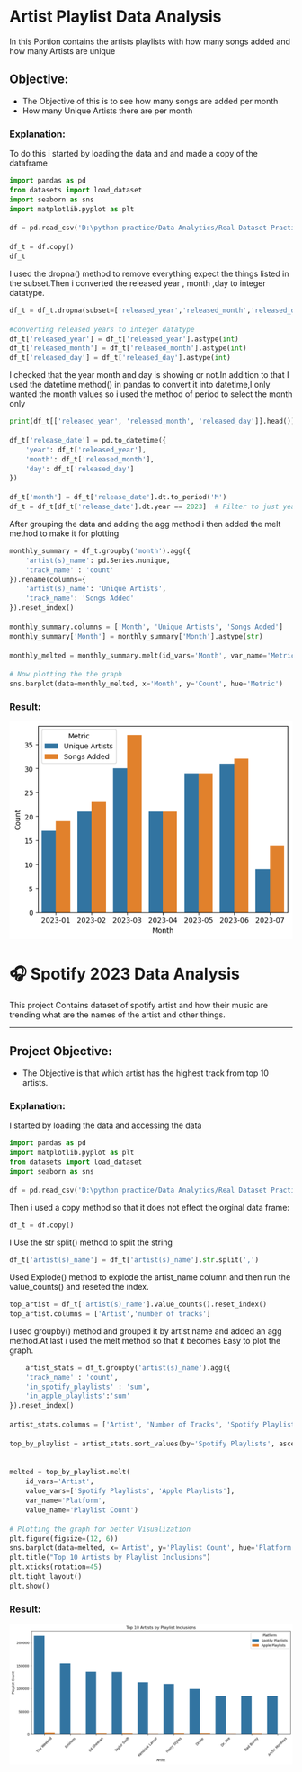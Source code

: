 # Artist Playlist Data Analysis
In this Portion contains the artists playlists with how many songs added and how many Artists are unique

## Objective:
- The Objective of this is to see how many songs are added per month
- How many Unique Artists there are per month

### Explanation:
 To do this i started by loading the data and and made a copy of the dataframe
```python
import pandas as pd
from datasets import load_dataset
import seaborn as sns
import matplotlib.pyplot as plt

df = pd.read_csv('D:\python practice/Data Analytics/Real Dataset Practice/Spotify customers/spotify-2023.csv',encoding='latin1')

df_t = df.copy()
df_t
```
I used the dropna() method to remove everything expect the things listed in the subset.Then  i converted the released year , month ,day to integer datatype.

```python
df_t = df_t.dropna(subset=['released_year','released_month','released_day'])

#converting released years to integer datatype
df_t['released_year'] = df_t['released_year'].astype(int)
df_t['released_month'] = df_t['released_month'].astype(int)
df_t['released_day'] = df_t['released_day'].astype(int)

```
I checked that the year month and day is showing or not.In addition to that I used the datetime method() in pandas to convert it into datetime,I only wanted the month values so i used the method of period to select the month only

```python
print(df_t[['released_year', 'released_month', 'released_day']].head())

df_t['release_date'] = pd.to_datetime({
    'year': df_t['released_year'],
    'month': df_t['released_month'],
    'day': df_t['released_day']
})

df_t['month'] = df_t['release_date'].dt.to_period('M')
df_t = df_t[df_t['release_date'].dt.year == 2023]  # Filter to just year 2023

```

After grouping the data and adding the agg method i then added the melt method to make it for plotting

```python
monthly_summary = df_t.groupby('month').agg({
    'artist(s)_name': pd.Series.nunique,
    'track_name' : 'count'
}).rename(columns={
    'artist(s)_name': 'Unique Artists',
    'track_name': 'Songs Added'
}).reset_index()

monthly_summary.columns = ['Month', 'Unique Artists', 'Songs Added']    
monthly_summary['Month'] = monthly_summary['Month'].astype(str)

monthly_melted = monthly_summary.melt(id_vars='Month', var_name='Metric', value_name='Count')

# Now plotting the the graph
sns.barplot(data=monthly_melted, x='Month', y='Count', hue='Metric')
```

### Result:
![Top Artists Chart](images/monthly%20songs%20added.png)
#
# 🎧 Spotify 2023 Data Analysis

This project Contains dataset of spotify artist and how their music are trending what are the names of the artist and other things.

---

## Project Objective:
- The Objective is that which artist has the highest track from top 10 artists.

### Explanation:
I started by loading the data and accessing the data

```python
import pandas as pd
import matplotlib.pyplot as plt
from datasets import load_dataset
import seaborn as sns

df = pd.read_csv('D:\python practice/Data Analytics/Real Dataset Practice/Spotify customers/spotify-2023.csv',encoding='latin1')
```

Then i used a copy method so that it does not effect the orginal data frame:
```python
df_t = df.copy()
```

I Use the str split() method to split the string
```python
df_t['artist(s)_name'] = df_t['artist(s)_name'].str.split(',')
```

Used Explode() method to explode the artist_name column and then run the value_counts() and reseted the index.
```python
top_artist = df_t['artist(s)_name'].value_counts().reset_index()
top_artist.columns = ['Artist','number of tracks']
```

I used groupby() method and grouped it by artist name and added an agg method.At last i used the melt method so that it becomes Easy to plot the graph.

```python
    artist_stats = df_t.groupby('artist(s)_name').agg({
    'track_name' : 'count',
    'in_spotify_playlists' : 'sum',
    'in_apple_playlists':'sum'
}).reset_index()

artist_stats.columns = ['Artist', 'Number of Tracks', 'Spotify Playlists', 'Apple Playlists']

top_by_playlist = artist_stats.sort_values(by='Spotify Playlists', ascending=False).head(10)


melted = top_by_playlist.melt(
    id_vars='Artist', 
    value_vars=['Spotify Playlists', 'Apple Playlists'], 
    var_name='Platform', 
    value_name='Playlist Count')

# Plotting the graph for better Visualization
plt.figure(figsize=(12, 6))
sns.barplot(data=melted, x='Artist', y='Playlist Count', hue='Platform')
plt.title("Top 10 Artists by Playlist Inclusions")
plt.xticks(rotation=45)
plt.tight_layout()
plt.show()
```

### Result:

![Top Artists Chart](images/output.png)